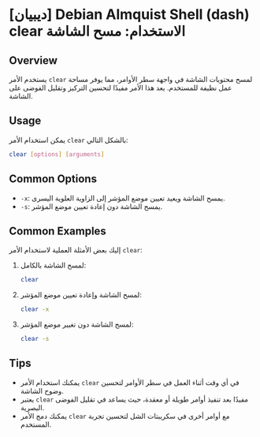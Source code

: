 # [ديبيان] Debian Almquist Shell (dash) clear الاستخدام: مسح الشاشة

## Overview
يستخدم الأمر `clear` لمسح محتويات الشاشة في واجهة سطر الأوامر، مما يوفر مساحة عمل نظيفة للمستخدم. يعد هذا الأمر مفيدًا لتحسين التركيز وتقليل الفوضى على الشاشة.

## Usage
يمكن استخدام الأمر `clear` بالشكل التالي:

```bash
clear [options] [arguments]
```

## Common Options
- `-x`: يمسح الشاشة ويعيد تعيين موضع المؤشر إلى الزاوية العلوية اليسرى.
- `-s`: يمسح الشاشة دون إعادة تعيين موضع المؤشر.

## Common Examples
إليك بعض الأمثلة العملية لاستخدام الأمر `clear`:

1. لمسح الشاشة بالكامل:
   ```bash
   clear
   ```

2. لمسح الشاشة وإعادة تعيين موضع المؤشر:
   ```bash
   clear -x
   ```

3. لمسح الشاشة دون تغيير موضع المؤشر:
   ```bash
   clear -s
   ```

## Tips
- يمكنك استخدام الأمر `clear` في أي وقت أثناء العمل في سطر الأوامر لتحسين وضوح الشاشة.
- يعتبر `clear` مفيدًا بعد تنفيذ أوامر طويلة أو معقدة، حيث يساعد في تقليل الفوضى البصرية.
- يمكنك دمج الأمر `clear` مع أوامر أخرى في سكريبتات الشل لتحسين تجربة المستخدم.